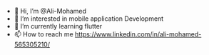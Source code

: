 - 👋 Hi, I’m @Ali-Mohamed
- 👀 I’m interested in mobile application Development
- 🌱 I’m currently learning flutter
- 📫 How to reach me https://www.linkedin.com/in/ali-mohamed-565305210/

<!---
Ali-GeDo/Ali-GeDo is a ✨ special ✨ repository because its `README.md` (this file) appears on your GitHub profile.
You can click the Preview link to take a look at your changes.
--->
